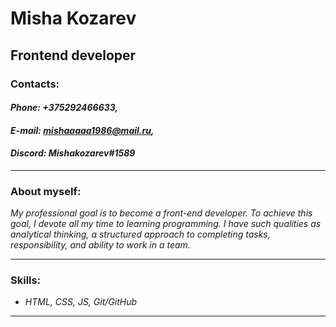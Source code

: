 # **Misha Kozarev**
## Frontend developer
### Contacts:
#### _**Phone:** +375292466633,_
#### _**E-mail:** mishaaaaa1986@mail.ru,_
#### _**Discord:** Mishakozarev#1589_

***

### About myself:
_My professional goal is to become a front-end developer. To achieve this goal, I devote all my time to learning programming. I have such qualities as analytical thinking, a structured approach to completing tasks, responsibility, and ability to work in a team._

***

### Skills:
* _HTML, CSS, JS, Git/GitHub_

***